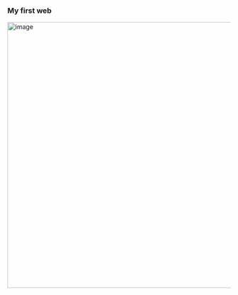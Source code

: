 <h3>My first web</h3>

<img width="600"  alt="image" src="https://github.com/user-attachments/assets/77e1cbf4-fd2d-4ab5-8933-06879614f8fa" />
